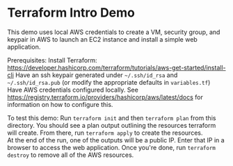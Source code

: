 # Terraform Intro Demo

This demo uses local AWS credentials to create a VM, security group, and keypair in AWS to launch an EC2 instance and install a simple web application.

Prerequisites:
Install Terraform: https://developer.hashicorp.com/terraform/tutorials/aws-get-started/install-cli
Have an ssh keypair generated under `~/.ssh/id_rsa` and `~/.ssh/id_rsa.pub` (or modify the appropriate defaults in `variables.tf`)
Have AWS credentials configured locally.  See https://registry.terraform.io/providers/hashicorp/aws/latest/docs for information on how to configure this.

To test this demo:
Run `terraform init` and then `terraform plan` from this directory.
You should see a plan output outlining the resources terraform will create.
From there, run `terraform apply` to create the resources.  
At the end of the run, one of the outputs will be a public IP.  Enter that IP in a browser to access the web application.
Once you're done, run `terraform destroy` to remove all of the AWS resources.